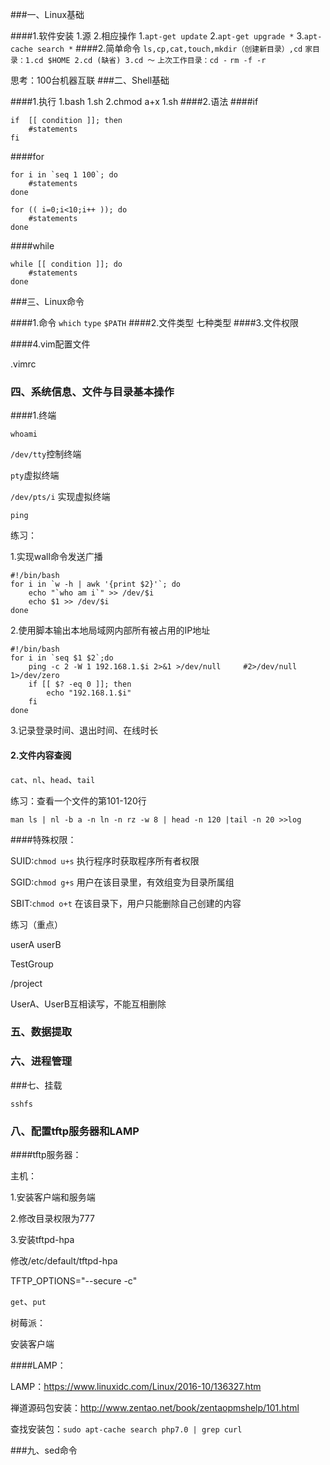 ###一、Linux基础

####1.软件安装
1.源
2.相应操作
	1.`apt-get update`
	2.`apt-get upgrade *`
	3.`apt-cache search *`
####2.简单命令
`ls,cp,cat,touch,mkdir（创建新目录）,cd`
`家目录：1.cd $HOME 2.cd (缺省) 3.cd ～`
`上次工作目录：cd -`
`rm -f -r`

思考：100台机器互联
###二、Shell基础

####1.执行
1.bash 1.sh
 2.chmod a+x 1.sh
####2.语法
####if
```shell
if  [[ condition ]]; then
	#statements
fi
```
####for
```shell
for i in `seq 1 100`; do
	#statements
done
```
```shell
for (( i=0;i<10;i++ )); do
	#statements
done
```
####while
```shell
while [[ condition ]]; do
	#statements 
done
```
###三、Linux命令

####1.命令
`which`
`type`
`$PATH`
####2.文件类型
七种类型
####3.文件权限

####4.vim配置文件

.vimrc

### 四、系统信息、文件与目录基本操作

####1.终端

`whoami`

`/dev/tty`控制终端

`pty`虚拟终端

`/dev/pts/i` 实现虚拟终端

`ping`

练习：

1.实现wall命令发送广播

```shell
#!/bin/bash
for i in `w -h | awk '{print $2}'`; do
	echo "`who am i`" >> /dev/$i
	echo $1 >> /dev/$i
done
```

2.使用脚本输出本地局域网内部所有被占用的IP地址

```shell
#!/bin/bash
for i in `seq $1 $2`;do
	ping -c 2 -W 1 192.168.1.$i 2>&1 >/dev/null		#2>/dev/null 1>/dev/zero
	if [[ $? -eq 0 ]]; then
		echo "192.168.1.$i"
	fi
done
```

3.记录登录时间、退出时间、在线时长

#### 2.文件内容查阅

`cat`、`nl`、`head`、`tail`

练习：查看一个文件的第101-120行

`man ls | nl -b a -n ln -n rz -w 8 | head -n 120 |tail -n 20 >>log`

####特殊权限：

SUID:`chmod u+s`		执行程序时获取程序所有者权限

SGID:`chmod g+s`		用户在该目录里，有效组变为目录所属组

SBIT:`chmod o+t`		在该目录下，用户只能删除自己创建的内容

练习（重点）

userA userB 

TestGroup

/project

UserA、UserB互相读写，不能互相删除

### 五、数据提取

### 六、进程管理

###七、挂载

`sshfs`

### 八、配置tftp服务器和LAMP

####tftp服务器：

主机：

1.安装客户端和服务端

2.修改目录权限为777

3.安装tftpd-hpa

   修改/etc/default/tftpd-hpa

   TFTP_OPTIONS="--secure -c"

`get`、`put`

树莓派：

安装客户端

####LAMP：

LAMP：https://www.linuxidc.com/Linux/2016-10/136327.htm

禅道源码包安装：http://www.zentao.net/book/zentaopmshelp/101.html

查找安装包：`sudo apt-cache search php7.0 | grep curl`

###九、sed命令